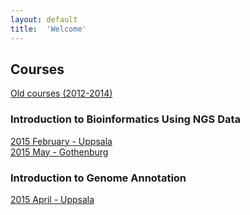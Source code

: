 ```yaml
---
layout: default
title:  'Welcome'
---
```


## Courses

[Old courses (2012-2014)](http://uppnex.se/courses)

### Introduction to Bioinformatics Using NGS Data 

[2015 February - Uppsala](introngs1502/)   
[2015 May - Gothenburg](introngs1505/)

### Introduction to Genome Annotation 

[2015 April - Uppsala](IntroductionToGenomeAnnotation2015/)  




